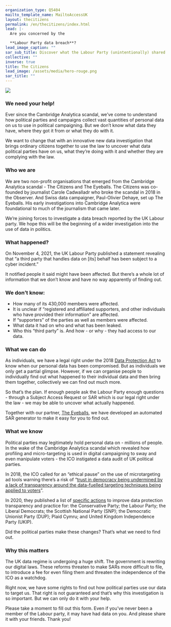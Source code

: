 ```yaml
---
organization_type: Q5404
mailto_template_name: MailtoAccessUK
layout: thecitizens
permalink: /en/thecitizens/index.html
lead: |-
  Are you concerned by the

  **Labour Party data breach**?
lead_image_caption: ""
sar_sub_title: Discover what the Labour Party (unintentionally) shared about you
collective: ""
inverse: true
title: The Citizens
lead_image: /assets/media/hero-rouge.png
sar_title: ""
---
```

![](/assets/media/citizens_eyeballs_small.jpg)

### We need your help!

Ever since the Cambridge Analytica scandal, we’ve come to understand how political parties and campaigns collect vast quantities of personal data on us to use in political campaigning. But we don’t know what data they have, where they got it from or what they do with it. 

We want to change that with an innovative new data investigation that brings ordinary citizens together to use the law to uncover what data political parties have on us, what they’re doing with it and whether they are complying with the law. 

### Who we are

We are two non-profit organisations that emerged from the Cambridge Analytica scandal - The Citizens and The Eyeballs. The Citizens was co-founded by journalist Carole Cadwalladr who broke the scandal in 2018 in the Observer. And Swiss data campaigner, Paul-Olivier Dehaye, set up The Eyeballs. His early investigations into Cambridge Analytica were foundational to much of the journalism that came later. 

We’re joining forces to investigate a data breach reported by the UK Labour party. We hope this will be the beginning of a wider investigation into the use of data in politics.

### What happened?

On November 4, 2021, the UK Labour Party published a statement revealing that “a third party that handles data on \[its] behalf has been subject to a cyber incident.”

It notified people it said might have been affected. But there’s a whole lot of information that we don’t know and have no way apparently of finding out.

### We don’t know:

* How many of its 430,000 members  were affected.
* It is unclear if “registered and affiliated supporters, and other individuals who have provided their information” are affected.
* If “supporters” of the parties as well as members were affected.
* What data it had on who and what has been leaked.
* Who this “third party” is. And how - or why - they had access to our data. 

### What we can do

As individuals, we have a legal right under the 2018 [Data Protection Act](https://www.legislation.gov.uk/ukpga/2018/12/contents/enacted) to know when our personal data has been compromised. But as individuals we only get a partial glimpse. However, if we can organise people to individually find out what happened to their individual data and then bring them together, collectively we can find out much more.

So that’s the plan. If enough people ask the Labour Party enough questions - through a Subject Access Request or SAR which is our legal right under the law -  we may be able to uncover what actually happened. 

Together with our partner, [The Eyeballs](/), we have developed an automated SAR generator to make it easy for you to find out.

### What we know

Political parties may legitimately hold personal data on - millions of people. In the wake of the Cambridge Analytica scandal which revealed how profiling and micro-targeting is used in digital campaigning to sway and even manipulate voters - the ICO instigated a data audit of UK political parties. 

In 2018, the ICO called for an “ethical pause” on the use of microtargeting ad tools warning there’s a risk of “[trust in democracy being undermined by a lack of transparency around the data-fuelled targeting techniques being applied to voters](https://techcrunch.com/2020/11/11/data-audit-of-uk-political-parties-finds-laundry-list-of-failings/)”. 

In 2020, they published a list of [specific actions](https://ico.org.uk/about-the-ico/news-and-events/news-and-blogs/2020/11/uk-political-parties-must-improve-data-protection-practices/) to improve data protection transparency and practice for: the Conservative Party; the Labour Party; the Liberal Democrats; the Scottish National Party (SNP); the Democratic Unionist Party (DUP); Plaid Cymru; and United Kingdom Independence Party (UKIP).

Did the political parties make these changes? That’s what we need to find out.

### Why this matters

The UK data regime is undergoing a huge shift. The government is rewriting our digital laws. These  reforms threaten to make SARs more difficult to file, to introduce a fee for even filing them and threaten the independence of the ICO as a watchdog. 

Right now, we have some rights to find out how political parties use our data to target us. That right is not guaranteed and that’s why this investigation is so important. But we can only do it with your help. 

Please take a moment to fill out this form. Even if you’ve never been a member of the Labour party, it may have had data on you. And please share it with your friends. Thank you!